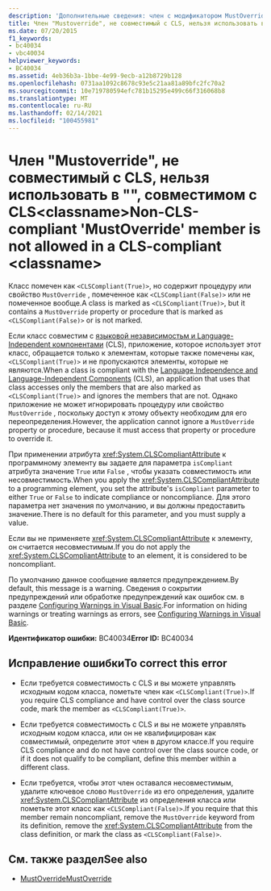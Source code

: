 ```yaml
---
description: 'Дополнительные сведения: член с модификатором MustOverride, не совместимый с CLS, не допускается в соответствии с CLS <classname>'
title: Член "Mustoverride", не совместимый с CLS, нельзя использовать в "", совместимом с CLS<classname>
ms.date: 07/20/2015
f1_keywords:
- bc40034
- vbc40034
helpviewer_keywords:
- BC40034
ms.assetid: 4eb36b3a-1bbe-4e99-9ecb-a12b8729b128
ms.openlocfilehash: 0731aa1092c8678c93e5c21aa81a89bfc2fc70a2
ms.sourcegitcommit: 10e719780594efc781b15295e499c66f316068b8
ms.translationtype: MT
ms.contentlocale: ru-RU
ms.lasthandoff: 02/14/2021
ms.locfileid: "100455981"
---
```

# <a name="non-cls-compliant-mustoverride-member-is-not-allowed-in-a-cls-compliant-classname"></a><span data-ttu-id="447ad-103">Член "Mustoverride", не совместимый с CLS, нельзя использовать в "", совместимом с CLS\<classname></span><span class="sxs-lookup"><span data-stu-id="447ad-103">Non-CLS-compliant 'MustOverride' member is not allowed in a CLS-compliant \<classname></span></span>

<span data-ttu-id="447ad-104">Класс помечен как `<CLSCompliant(True)>`, но содержит процедуру или свойство `MustOverride` , помеченное как `<CLSCompliant(False)>` или не помеченное вообще.</span><span class="sxs-lookup"><span data-stu-id="447ad-104">A class is marked as `<CLSCompliant(True)>`, but it contains a `MustOverride` property or procedure that is marked as `<CLSCompliant(False)>` or is not marked.</span></span>  
  
 <span data-ttu-id="447ad-105">Если класс совместим с [языковой независимостьм и Language-Independent компонентами](../../standard/language-independence-and-language-independent-components.md) (CLS), приложение, которое использует этот класс, обращается только к элементам, которые также помечены как, `<CLSCompliant(True)>` и не пропускаются элементы, которые не являются.</span><span class="sxs-lookup"><span data-stu-id="447ad-105">When a class is compliant with the [Language Independence and Language-Independent Components](../../standard/language-independence-and-language-independent-components.md) (CLS), an application that uses that class accesses only the members that are also marked as `<CLSCompliant(True)>` and ignores the members that are not.</span></span> <span data-ttu-id="447ad-106">Однако приложение не может игнорировать процедуру или свойство `MustOverride` , поскольку доступ к этому объекту необходим для его переопределения.</span><span class="sxs-lookup"><span data-stu-id="447ad-106">However, the application cannot ignore a `MustOverride` property or procedure, because it must access that property or procedure to override it.</span></span>  
  
 <span data-ttu-id="447ad-107">При применении атрибута <xref:System.CLSCompliantAttribute> к программному элементу вы задаете для параметра `isCompliant` атрибута значение `True` или `False` , чтобы указать совместимость или несовместимость.</span><span class="sxs-lookup"><span data-stu-id="447ad-107">When you apply the <xref:System.CLSCompliantAttribute> to a programming element, you set the attribute's `isCompliant` parameter to either `True` or `False` to indicate compliance or noncompliance.</span></span> <span data-ttu-id="447ad-108">Для этого параметра нет значения по умолчанию, и вы должны предоставить значение.</span><span class="sxs-lookup"><span data-stu-id="447ad-108">There is no default for this parameter, and you must supply a value.</span></span>  
  
 <span data-ttu-id="447ad-109">Если вы не применяете <xref:System.CLSCompliantAttribute> к элементу, он считается несовместимым.</span><span class="sxs-lookup"><span data-stu-id="447ad-109">If you do not apply the <xref:System.CLSCompliantAttribute> to an element, it is considered to be noncompliant.</span></span>  
  
 <span data-ttu-id="447ad-110">По умолчанию данное сообщение является предупреждением.</span><span class="sxs-lookup"><span data-stu-id="447ad-110">By default, this message is a warning.</span></span> <span data-ttu-id="447ad-111">Сведения о сокрытии предупреждений или обработке предупреждений как ошибок см. в разделе [Configuring Warnings in Visual Basic](/visualstudio/ide/configuring-warnings-in-visual-basic).</span><span class="sxs-lookup"><span data-stu-id="447ad-111">For information on hiding warnings or treating warnings as errors, see [Configuring Warnings in Visual Basic](/visualstudio/ide/configuring-warnings-in-visual-basic).</span></span>  
  
 <span data-ttu-id="447ad-112">**Идентификатор ошибки:** BC40034</span><span class="sxs-lookup"><span data-stu-id="447ad-112">**Error ID:** BC40034</span></span>  
  
## <a name="to-correct-this-error"></a><span data-ttu-id="447ad-113">Исправление ошибки</span><span class="sxs-lookup"><span data-stu-id="447ad-113">To correct this error</span></span>  
  
- <span data-ttu-id="447ad-114">Если требуется совместимость с CLS и вы можете управлять исходным кодом класса, пометьте член как `<CLSCompliant(True)>`.</span><span class="sxs-lookup"><span data-stu-id="447ad-114">If you require CLS compliance and have control over the class source code, mark the member as `<CLSCompliant(True)>`.</span></span>  
  
- <span data-ttu-id="447ad-115">Если требуется совместимость с CLS и вы не можете управлять исходным кодом класса, или он не квалифицирован как совместимый, определите этот член в другом классе.</span><span class="sxs-lookup"><span data-stu-id="447ad-115">If you require CLS compliance and do not have control over the class source code, or if it does not qualify to be compliant, define this member within a different class.</span></span>  
  
- <span data-ttu-id="447ad-116">Если требуется, чтобы этот член оставался несовместимым, удалите ключевое слово `MustOverride` из его определения, удалите <xref:System.CLSCompliantAttribute> из определения класса или пометьте этот класс как `<CLSCompliant(False)>`.</span><span class="sxs-lookup"><span data-stu-id="447ad-116">If you require that this member remain noncompliant, remove the `MustOverride` keyword from its definition, remove the <xref:System.CLSCompliantAttribute> from the class definition, or mark the class as `<CLSCompliant(False)>`.</span></span>  
  
## <a name="see-also"></a><span data-ttu-id="447ad-117">См. также раздел</span><span class="sxs-lookup"><span data-stu-id="447ad-117">See also</span></span>

- [<span data-ttu-id="447ad-118">MustOverride</span><span class="sxs-lookup"><span data-stu-id="447ad-118">MustOverride</span></span>](../language-reference/modifiers/mustoverride.md)

